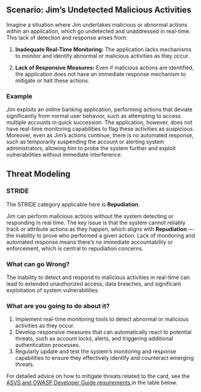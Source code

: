 ## Scenario: Jim’s Undetected Malicious Activities

Imagine a situation where Jim undertakes malicious or abnormal actions within an application, which go undetected and unaddressed in real-time. This lack of detection and response arises from:

1. **Inadequate Real-Time Monitoring:** The application lacks mechanisms to monitor and identify abnormal or malicious activities as they occur.

2. **Lack of Responsive Measures:** Even if malicious actions are identified, the application does not have an immediate response mechanism to mitigate or halt these actions.

### Example

Jim exploits an online banking application, performing actions that deviate significantly from normal user behavior, such as attempting to access multiple accounts in quick succession. The application, however, does not have real-time monitoring capabilities to flag these activities as suspicious. Moreover, even as Jim’s actions continue, there is no automated response, such as temporarily suspending the account or alerting system administrators, allowing him to probe the system further and exploit vulnerabilities without immediate interference.

## Threat Modeling

### STRIDE

The STRIDE category applicable here is **Repudiation**.

Jim can perform malicious actions without the system detecting or responding in real time.
The key issue is that the system cannot reliably track or attribute actions as they happen, which aligns with **Repudiation** — the inability to prove who performed a given action.
Lack of monitoring and automated response means there’s no immediate accountability or enforcement, which is central to repudiation concerns.

### What can go Wrong?

The inability to detect and respond to malicious activities in real-time can lead to extended unauthorized access, data breaches, and significant exploitation of system vulnerabilities.

### What are you going to do about it?

1. Implement real-time monitoring tools to detect abnormal or malicious activities as they occur.
2. Develop responsive measures that can automatically react to potential threats, such as account locks, alerts, and triggering additional authentication processes.
3. Regularly update and test the system’s monitoring and response capabilities to ensure they effectively identify and counteract emerging threats.

For detailed advice on how to mitigate threats related to the card, see the [ASVS and OWASP Developer Guide requirements ](#mapping 'ASVS and OWASP Developer Guide requirements [internal]') in the table below.

